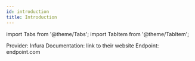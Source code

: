 ```yaml
---
id: introduction
title: Introduction
---
```


import Tabs from '@theme/Tabs';
import TabItem from '@theme/TabItem';

<Tabs>
<TabItem value="Infura">

Provider: Infura
Documentation: link to their website
Endpoint: endpoint.com

</TabItem>
</Tabs>